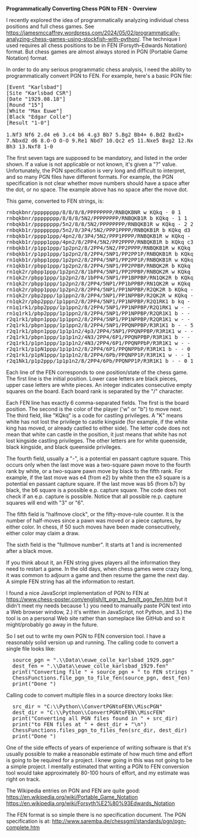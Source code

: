 <b>Programmatically Converting Chess PGN to FEN - Overview</b>

I recently explored the idea of programmatically analyzing individual chess positions and full chess games. See https://jamesmccaffrey.wordpress.com/2024/05/02/programmatically-analyzing-chess-games-using-stockfish-with-python/. The technique I used requires all chess positions to be in FEN (Forsyth–Edwards Notation) format. But chess games are almost always stored in PGN (Portable Game Notation) format.

In order to do any serious programmatic chess analysis, I need the ability to programmatically convert PGN to FEN. For example, here's a basic PGN file:

<pre>
[Event "Karlsbad"]
[Site "Karlsbad CSR"]
[Date "1929.08.18"]
[Round "15"]
[White "Max Euwe"]
[Black "Edgar Colle"]
[Result "1-0"]

1.Nf3 Nf6 2.d4 e6 3.c4 b6 4.g3 Bb7 5.Bg2 Bb4+ 6.Bd2 Bxd2+
7.Nbxd2 d6 8.O-O O-O 9.Re1 Nbd7 10.Qc2 e5 11.Nxe5 Bxg2 12.Nxd7
Bh3 13.Nxf8 1-0
</pre>

The first seven tags are supposed to be mandatory, and listed in the order shown. If a value is not applicable or not known, it's given a "?" value. Unfortunately, the PGN specification is very long and difficult to interpret, and so many PGN files have different formats. For example, the PGN specification is not clear whether move numbers should have a space after the dot, or no space. The example above has no space after the move dot.

This game, converted to FEN strings, is:

<pre>
rnbqkbnr/pppppppp/8/8/8/8/PPPPPPPP/RNBQKBNR w KQkq - 0 1
rnbqkbnr/pppppppp/8/8/8/5N2/PPPPPPPP/RNBQKB1R b KQkq - 1 1
rnbqkb1r/pppppppp/5n2/8/8/5N2/PPPPPPPP/RNBQKB1R w KQkq - 2 2
rnbqkb1r/pppppppp/5n2/8/3P4/5N2/PPP1PPPP/RNBQKB1R b KQkq d3 0 2
rnbqkb1r/pppp1ppp/4pn2/8/3P4/5N2/PPP1PPPP/RNBQKB1R w KQkq - 0 3
rnbqkb1r/pppp1ppp/4pn2/8/2PP4/5N2/PP2PPPP/RNBQKB1R b KQkq c3 0 3
rnbqkb1r/p1pp1ppp/1p2pn2/8/2PP4/5N2/PP2PPPP/RNBQKB1R w KQkq - 0 4
rnbqkb1r/p1pp1ppp/1p2pn2/8/2PP4/5NP1/PP2PP1P/RNBQKB1R b KQkq - 0 4
rn1qkb1r/pbpp1ppp/1p2pn2/8/2PP4/5NP1/PP2PP1P/RNBQKB1R w KQkq - 1 5
rn1qkb1r/pbpp1ppp/1p2pn2/8/2PP4/5NP1/PP2PPBP/RNBQK2R b KQkq - 2 5
rn1qk2r/pbpp1ppp/1p2pn2/8/1bPP4/5NP1/PP2PPBP/RNBQK2R w KQkq - 3 6
rn1qk2r/pbpp1ppp/1p2pn2/8/1bPP4/5NP1/PP1BPPBP/RN1QK2R b KQkq - 4 6
rn1qk2r/pbpp1ppp/1p2pn2/8/2PP4/5NP1/PP1bPPBP/RN1QK2R w KQkq - 0 7
rn1qk2r/pbpp1ppp/1p2pn2/8/2PP4/5NP1/PP1NPPBP/R2QK2R b KQkq - 0 7
rn1qk2r/pbp2ppp/1p1ppn2/8/2PP4/5NP1/PP1NPPBP/R2QK2R w KQkq - 0 8
rn1qk2r/pbp2ppp/1p1ppn2/8/2PP4/5NP1/PP1NPPBP/R2Q1RK1 b kq - 1 8
rn1q1rk1/pbp2ppp/1p1ppn2/8/2PP4/5NP1/PP1NPPBP/R2Q1RK1 w - - 2 9
rn1q1rk1/pbp2ppp/1p1ppn2/8/2PP4/5NP1/PP1NPPBP/R2QR1K1 b - - 3 9
r2q1rk1/pbpn1ppp/1p1ppn2/8/2PP4/5NP1/PP1NPPBP/R2QR1K1 w - - 4 10
r2q1rk1/pbpn1ppp/1p1ppn2/8/2PP4/5NP1/PPQNPPBP/R3R1K1 b - - 5 10
r2q1rk1/pbpn1ppp/1p1p1n2/4p3/2PP4/5NP1/PPQNPPBP/R3R1K1 w - - 0 11
r2q1rk1/pbpn1ppp/1p1p1n2/4N3/2PP4/6P1/PPQNPPBP/R3R1K1 b - - 0 11
r2q1rk1/p1pn1ppp/1p1p1n2/4N3/2PP4/6P1/PPQNPPbP/R3R1K1 w - - 0 12
r2q1rk1/p1pN1ppp/1p1p1n2/8/2PP4/6P1/PPQNPPbP/R3R1K1 b - - 0 12
r2q1rk1/p1pN1ppp/1p1p1n2/8/2PP4/6Pb/PPQNPP1P/R3R1K1 w - - 1 13
r2q1Nk1/p1p2ppp/1p1p1n2/8/2PP4/6Pb/PPQNPP1P/R3R1K1 b - - 0 13
</pre>

Each line of the FEN corresponds to one position/state of the chess game. The first line is the initial position. Lower case letters are black pieces, upper case letters are white pieces. An integer indicates consecutive empty squares on the board. Each board rank is separated by the "/" character.

Each FEN  line has exactly 6 comma-separated fields. The first is the board position. The second is the color of the player ('w" or "b") to move next. The third field, like "KQkq" is a code for castling privileges. A "K" means white has not lost the privilege to castle kingside (for example, if the white king has moved, or already castled to either side). The letter code does not mean that white can castle in the position, it just means that white has not lost kingside castling privileges. The other letters are for white queenside, black kingside, and black queenside privileges.

The fourth field, usually a "-", is a potential en passant capture square. This occurs only when the last move was a two-square pawn move to the fourth rank by white, or a two-square pawn move by black to the fifth rank. For example, if the last move was e4 (from e2) by white then the e3 square is a potential en passant capture square. If the last move was b5 (from b7) by black, the b6 square is a possible e.p. capture square. The code does not check if an e.p. capture is possible. Notice that all possible re.p. capture squares will end with "3" or "6".

The fifth field is "halfmove clock", or the fifty-move-rule counter. It is the number of half-moves since a pawn was moved or a piece captures, by either color. In chess, if 50 such moves have been made consecutively, either color may claim a draw.

The sixth field is the "fullmove number". It starts at 1 and is incremented after a black move.

If you think about it, an FEN string gives players all the information they need to restart a game. In the old days, when chess games were crazy long, it was common to adjourn a game and then resume the game the next day. A simple FEN string has all the information to restart.

I found a nice JavaScript implementation of PGN to FEN at https://www.chess-poster.com/english/lt_pgn_to_fen/lt_pgn_fen.htm but it didn't meet my needs because 1.) you need to manually paste PGN text into a Web browser window, 2.) it's written in JavaScript, not Python, and 3.) the tool is on a personal Web site rather than someplace like GitHub and so it might/probably go away in the future.

So I set out to write my own PGN to FEN conversion tool. I have a reasonably solid version up and running. The calling code to convert a single file looks like:

<pre>
  source_pgn = ".\\Data\\euwe_colle_karlsbad_1929.pgn"
  dest_fen = ".\\Data\\euwe_colle_karlsbad_1929.fen"
  print("Converting file " + source_pgn + " to FEN strings ")
  ChessFunctions.file_pgn_to_file_fen(source_pgn, dest_fen)
  print("Done ")
</pre>

Calling code to convert multiple files in a source directory looks like:

<pre>
  src_dir = "C:\\Python\\ConvertPGNtoFEN\\MiscPGN"
  dest_dir = "C:\\Python\\ConvertPGNtoFEN\\MiscFEN"
  print("Converting all PGN files found in " + src_dir)
  print("to FEN files at " + dest_dir + "\n")
  ChessFunctions.files_pgn_to_files_fen(src_dir, dest_dir)
  print("Done ")
</pre>

One of the side effects of years of experience of writing software is that it's usually possible to make a reasonable estimate of how much time and effort is going to be required for a project. I knew going in this was not going to be a simple project. I mentally estimated that writing a PGN to FEN conversion tool would take approximately 80-100 hours of effort, and my estimate was right on track.

The Wikipedia entries on PGN and FEN are quite good:
https://en.wikipedia.org/wiki/Portable_Game_Notation
https://en.wikipedia.org/wiki/Forsyth%E2%80%93Edwards_Notation

The FEN format is so simple there is no specification document. The PGN specification is at:
http://www.saremba.de/chessgml/standards/pgn/pgn-complete.htm
